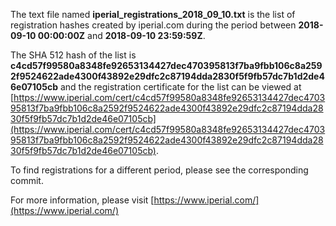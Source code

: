 The text file named **iperial_registrations_2018_09_10.txt** is the list of registration hashes created by iperial.com during the period between **2018-09-10 00:00:00Z** and **2018-09-10 23:59:59Z**.

The SHA 512 hash of the list is **c4cd57f99580a8348fe92653134427dec470395813f7ba9fbb106c8a2592f9524622ade4300f43892e29dfc2c87194dda2830f5f9fb57dc7b1d2de46e07105cb** and the registration certificate for the list can be viewed at [https://www.iperial.com/cert/c4cd57f99580a8348fe92653134427dec470395813f7ba9fbb106c8a2592f9524622ade4300f43892e29dfc2c87194dda2830f5f9fb57dc7b1d2de46e07105cb](https://www.iperial.com/cert/c4cd57f99580a8348fe92653134427dec470395813f7ba9fbb106c8a2592f9524622ade4300f43892e29dfc2c87194dda2830f5f9fb57dc7b1d2de46e07105cb).

To find registrations for a different period, please see the corresponding commit.

For more information, please visit [https://www.iperial.com/](https://www.iperial.com/)

